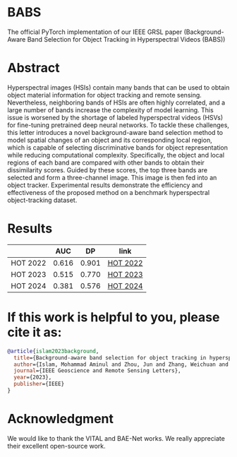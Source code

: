 # BABS
The official PyTorch implementation of our  IEEE GRSL paper (Background-Aware Band Selection for Object Tracking in Hyperspectral Videos (BABS))
# Abstract
Hyperspectral images (HSIs) contain many bands that can be used to obtain object material information for object tracking and remote sensing. Nevertheless, neighboring bands of HSIs are often highly correlated, and a large number of bands increase the complexity of model learning. This issue is worsened by the shortage of labeled hyperspectral videos (HSVs) for fine-tuning pretrained deep neural networks. To tackle these challenges, this letter introduces a novel background-aware band selection method to model spatial changes of an object and its corresponding local region, which is capable of selecting discriminative bands for object representation while reducing computational complexity. Specifically, the object and local regions of each band are compared with other bands to obtain their dissimilarity scores. Guided by these scores, the top three bands are selected and form a three-channel image. This image is then fed into an object tracker. Experimental results demonstrate the efficiency and effectiveness of the proposed method on a benchmark hyperspectral object-tracking dataset.

# Results
|                | AUC    | DP    | link           |
|----------------|------- |-------|----------------|
| HOT 2022       | 0.616  | 0.901 | [HOT 2022](https://github.com/captain-aminul/BABS/tree/main/Results/HOT_2022)   |
| HOT 2023       | 0.515  | 0.770 | [HOT 2023](https://github.com/captain-aminul/BABS/tree/main/Results/HOT_2023)      |
| HOT 2024       | 0.381  | 0.576 | [HOT 2024](https://github.com/captain-aminul/BABS/tree/main/Results/HOT_2024)   |

# If this work is helpful to you, please cite it as:
```bibtex
@article{islam2023background,
  title={Background-aware band selection for object tracking in hyperspectral videos},
  author={Islam, Mohammad Aminul and Zhou, Jun and Zhang, Weichuan and Gao, Yongsheng},
  journal={IEEE Geoscience and Remote Sensing Letters},
  year={2023},
  publisher={IEEE}
}
```

# Acknowledgment
We would like to thank the VITAL and BAE-Net works. We really appreciate their excellent open-source work. 
